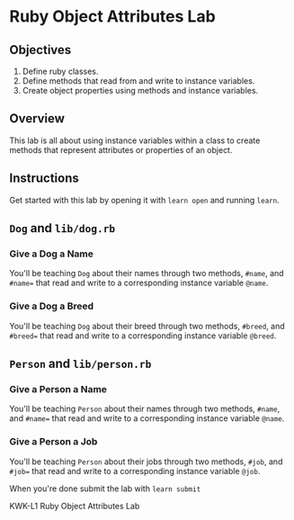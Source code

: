 # Ruby Object Attributes Lab

## Objectives

1. Define ruby classes.
2. Define methods that read from and write to instance variables.
3. Create object properties using methods and instance variables.

## Overview

This lab is all about using instance variables within a class to create methods
that represent attributes or properties of an object.

## Instructions

Get started with this lab by opening it with `learn open` and running `learn`.

## `Dog` and `lib/dog.rb`

### Give a Dog a Name

You'll be teaching `Dog` about their names through two methods, `#name`, and
`#name=` that read and write to a corresponding instance variable `@name`.

### Give a Dog a Breed

You'll be teaching `Dog` about their breed through two methods, `#breed`, and
`#breed=` that read and write to a corresponding instance variable `@breed`.

## `Person` and `lib/person.rb`

### Give a Person a Name

You'll be teaching `Person` about their names through two methods, `#name`, and
`#name=` that read and write to a corresponding instance variable `@name`.

### Give a Person a Job

You'll be teaching `Person` about their jobs through two methods, `#job`, and
`#job=` that read and write to a corresponding instance variable `@job`.

When you're done submit the lab with `learn submit`

<p data-visibility='hidden'>KWK-L1 Ruby Object Attributes Lab</p>

